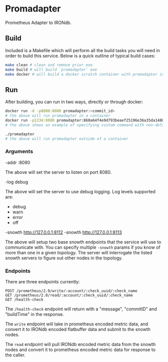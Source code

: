 # Promadapter

Prometheus Adapter to IRONdb.

## Build

Included is a Makefile which will perform all the build tasks you will need
in order to build this service.  Below is a quick outline of typical build
cases:

```bash
make clean # clean and remove prior exe
make build # will build `promadapter` exe
make docker # will build a docker scratch container with promadapter inside
```

## Run

After building, you can run in two ways, directly or through docker:

```bash
docker run -d -p8080:8080 promadapter:<commit_id>
# the above will run promadapter in a container
docker run -p1234:8080 promadapter:860a64f4e9d793beaef25196e36a35da1480d88b /promadapter -addr :1234 -log debug -snowth http:127.0.0.1:8112
# the above shows an example of specifying custom command with non-default args

./promadapter
# the above will run promadapter outside of a container
```

### Arguments

-addr :8080

The above will set the server to listen on port 8080.

-log debug

The above will set the server to use debug logging.  Log levels supported are:

* debug
* warn
* error
* off

-snowth http://127.0.0.1:8112 -snowth http://127.0.0.1:8113

The above will setup two base snowth endpoints that the service will use
to communicate with.  You can specify multiple `-snowth` params if you know
of more than one in a given topology.  The server will interrogate the
listed snowth servers to figure out other nodes in the topology.

### Endpoints

There are three endpoints currently:

```
POST /prometheus/2.0/write/:account/:check_uuid/:check_name
GET /prometheus/2.0/read/:account/:check_uuid/:check_name
GET /health-check
```

The `/health-check` endpoint will return with a "message", "commitID" and 
"buildTime" in the response.

The `write` endpoint will take in prometheus encoded metric data, and convert
it to IRONdb encoded flatbuffer data and submit to the snowth nodes.

The `read` endpoint will pull IRONdb encoded metric data from the snowth nodes
and convert it to prometheus encoded metric data for response to the caller.
